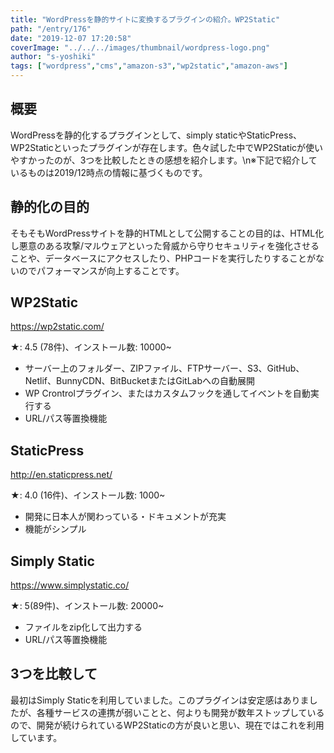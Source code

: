 ```yaml
---
title: "WordPressを静的サイトに変換するプラグインの紹介。WP2Static"
path: "/entry/176"
date: "2019-12-07 17:20:58"
coverImage: "../../../images/thumbnail/wordpress-logo.png"
author: "s-yoshiki"
tags: ["wordpress","cms","amazon-s3","wp2static","amazon-aws"]
---
```


## 概要

WordPressを静的化するプラグインとして、simply staticやStaticPress、WP2Staticといったプラグインが存在します。色々試した中でWP2Staticが使いやすかったのが、3つを比較したときの感想を紹介します。\n※下記で紹介しているものは2019/12時点の情報に基づくものです。

## 静的化の目的

そもそもWordPressサイトを静的HTMLとして公開することの目的は、HTML化し悪意のある攻撃/マルウェアといった脅威から守りセキュリティを強化させることや、データベースにアクセスしたり、PHPコードを実行したりすることがないのでパフォーマンスが向上することです。

## WP2Static

<!-- wp:html -->
<a href="https://wp2static.com/">https://wp2static.com/</a>
<!-- /wp:html -->

★: 4.5 (78件)、インストール数: 10000~

<!-- wp:list -->
<ul><li>サーバー上のフォルダー、ZIPファイル、FTPサーバー、S3、GitHub、Netlif、BunnyCDN、BitBucketまたはGitLabへの自動展開</li><li>WP Crontrolプラグイン、またはカスタムフックを通してイベントを自動実行する</li><li>URL/パス等置換機能</li></ul>
<!-- /wp:list -->

## StaticPress

<a href="http://en.staticpress.net/">http://en.staticpress.net/</a>

★: 4.0 (16件)、インストール数: 1000~

<!-- wp:list -->
<ul><li>開発に日本人が関わっている・ドキュメントが充実</li><li>機能がシンプル</li></ul>
<!-- /wp:list -->

## Simply Static

<a href="https://www.simplystatic.co/">https://www.simplystatic.co/</a>

★: 5(89件)、インストール数: 20000~

<!-- wp:list -->
<ul><li>ファイルをzip化して出力する</li><li>URL/パス等置換機能</li></ul>
<!-- /wp:list -->

## 3つを比較して

最初はSimply Staticを利用していました。このプラグインは安定感はありましたが、各種サービスの連携が弱いことと、何よりも開発が数年ストップしているので、開発が続けられているWP2Staticの方が良いと思い、現在ではこれを利用しています。

